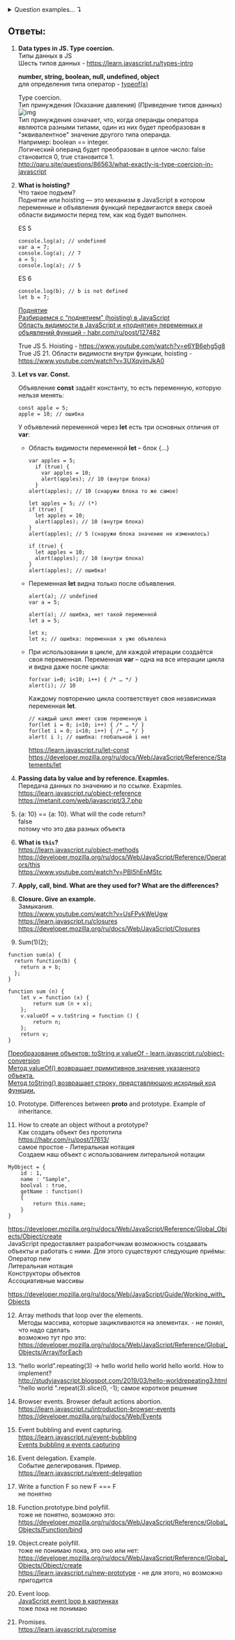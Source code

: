 <details>
<summary>Question examples... ↴</summary>

   * Data types in JS. Type coercion.
   * What is hoisting?
   * Let vs var. Const.
   * Passing data by value and by reference. Exapmles.
   * `{a: 10} == {a: 10}`. What will the code return?
   * What is `this`?
   * Apply, call, bind. What are they used for? What are the differences?
   * Closure. Give an example.
   * Sum(1)(2);
   * Prototype. Differences between `__proto__` and `prototype`. Example of inheritance.
   * How to create an object without a prototype?
   * Array methods that loop over the elements.
   * `“hello world”.repeating(3)` -> `hello world hello world hello world`. How to implement?
   * Browser events. Browser default actions abortion.
   * Event bubbling and event capturing.
   * Event delegation. Example.
   * Write a function `F` so `new F === F`
   * `Function.prototype.bind` polyfill.
   * `Object.create` polyfill.
   * Event loop.
   * Promises.
  
Full name and contacts of the mentor who will interview you can be found in this
  
### Passing the interview  
1. You should contact the mentor personally. Contact details will be announced through Discord.
2. At the request of the mentor, the interview can take place online or face-to-face.
3. During the interview mentor:
  - asks questions;
  - gets answers;
  - adds/corrects/explains/gives the right answer, if necessary.
  
### The interview should be passed before 16 June 2019. Take into account that mentor can be busy (vacation, business trip, workload and etc.), so contact him as soon as possible.

Ссыка на таск: https://github.com/rolling-scopes-school/tasks/blob/2018-Q3/tasks/interview-corejs.md

Контакты ментора: http://app.rs.school/mentor-contacts?course=rs-2019-q1

</details>

## Ответы:

1. **Data types in JS. Type coercion.** <br>
   Типы данных в JS <br>
   Шесть типов данных - https://learn.javascript.ru/types-intro
   
   <b>number, string, boolean, null, undefined, object</b> <br>
   для определения типа оператор - [typeof(x)](https://developer.mozilla.org/ru/docs/Web/JavaScript/Reference/Operators/typeof)
      
   Type coercion. <br>
   Тип принуждения (Оказание давления) (Приведение типов данных) <br>
   ![img](https://pbs.twimg.com/media/Cuaymi4UEAAVi2d.jpg)<br>
   Тип принуждения означает, что, когда операнды оператора являются разными типами, один из них будет преобразован в "эквивалентное" значение другого типа операнда. <br>
   Например: boolean == integer. <br>
   Логический операнд будет преобразован в целое число: false становится 0, true становится 1. 
   http://qaru.site/questions/86563/what-exactly-is-type-coercion-in-javascript
   
2. **What is hoisting?** <br>
   Что такое подъем? <br>
   Поднятие или hoisting — это механизм в JavaScript в котором переменные и объявления функций передвигаются вверх своей области видимости перед тем, как код будет выполнен.
   
   ES 5
   ```
   console.log(a); // undefined 
   var a = 7;
   console.log(a); // 7 
   a = 5;
   console.log(a); // 5
   ```
   
   ES 6
   ```
   console.log(b); // b is not defined
   let b = 7;
   ```
   [Поднятие](https://developer.mozilla.org/ru/docs/%D0%A1%D0%BB%D0%BE%D0%B2%D0%B0%D1%80%D1%8C/%D0%9F%D0%BE%D0%B4%D0%BD%D1%8F%D1%82%D0%B8%D0%B5) <br>
[Разбираемся с “поднятием” (hoisting) в JavaScript](https://medium.com/@stasonmars/%D1%80%D0%B0%D0%B7%D0%B1%D0%B8%D1%80%D0%B0%D0%B5%D0%BC%D1%81%D1%8F-%D1%81-%D0%BF%D0%BE%D0%B4%D0%BD%D1%8F%D1%82%D0%B8%D0%B5%D0%BC-hoisting-%D0%B2-javascript-7d2d27bc51f1) <br>
[Область видимости в JavaScript и «поднятие» переменных и объявлений функций - habr.com/ru/post/127482](https://habr.com/ru/post/127482/)

   True JS 5. Hoisting - https://www.youtube.com/watch?v=e6YB6ehg5g8   
   True JS 21. Области видимости внутри функции, hoisting - https://www.youtube.com/watch?v=3UXqvjmJkA0

3. **Let vs var. Const.**<br>

   Объявление <b>const</b> задаёт константу, то есть переменную, которую нельзя менять:    
      ```
      const apple = 5;
      apple = 10; // ошибка
      ```
   У объявлений переменной через <b>let</b> есть три основных отличия от <b>var</b>: <br>
    - Область видимости переменной <b>let</b> – блок {...}
      ```
      var apples = 5;
        if (true) {
          var apples = 10;
          alert(apples); // 10 (внутри блока)
        }
      alert(apples); // 10 (снаружи блока то же самое)
      ```
      ```
      let apples = 5; // (*)
      if (true) {
        let apples = 10;
        alert(apples); // 10 (внутри блока)
      }
      alert(apples); // 5 (снаружи блока значение не изменилось)
      ```
      ```
      if (true) {
        let apples = 10;
        alert(apples); // 10 (внутри блока)
      }
      alert(apples); // ошибка!
      ```
    - Переменная <b>let</b> видна только после объявления.
      ```
      alert(a); // undefined
      var a = 5;
      ```
      ```
      alert(a); // ошибка, нет такой переменной
      let a = 5;
      ```
      ```
      let x;
      let x; // ошибка: переменная x уже объявлена
      ```
      
    - При использовании в цикле, для каждой итерации создаётся своя переменная.
      Переменная <b>var</b> – одна на все итерации цикла и видна даже после цикла:
      ```
      for(var i=0; i<10; i++) { /* … */ }
      alert(i); // 10
      ```     
      Каждому повторению цикла соответствует своя независимая переменная <b>let</b>.
      ```
      // каждый цикл имеет свою переменную i
      for(let i = 0; i<10; i++) { /* … */ }
      for(let i = 0; i<10; i++) { /* … */ }
      alert( i ); // ошибка: глобальной i нет
      ```      
      
      https://learn.javascript.ru/let-const <br>
      https://developer.mozilla.org/ru/docs/Web/JavaScript/Reference/Statements/let <br>
          
4. **Passing data by value and by reference. Exapmles.** <br>
Передача данных по значению и по ссылке. Exapmles. <br>
https://learn.javascript.ru/object-reference <br>
https://metanit.com/web/javascript/3.7.php

5. {a: 10} == {a: 10}. What will the code return? <br>
  false <br>
  потому что это два разных объекта  

6. **What is `this`?** <br>
https://learn.javascript.ru/object-methods <br>
https://developer.mozilla.org/ru/docs/Web/JavaScript/Reference/Operators/this <br>
https://www.youtube.com/watch?v=PBI5hEnMStc <br>

7. **Apply, call, bind. What are they used for? What are the differences?**

8. **Closure. Give an example.** <br>
Замыкания. <br>
https://www.youtube.com/watch?v=UsFPvkWeUgw <br>
https://learn.javascript.ru/closures <br>
https://developer.mozilla.org/ru/docs/Web/JavaScript/Closures <br>

1. Sum(1)(2); <br>
```
function sum(a) {
  return function(b) {
    return a + b;
  };
} 
```
```
function sum (n) { 
    let v = function (x) {
        return sum (n + x);
    };
    v.valueOf = v.toString = function () {
        return n;
    };
    return v;
}
```
[Преобразование объектов: toString и valueOf - learn.javascript.ru/object-conversion](https://learn.javascript.ru/object-conversion) <br>
[Метод valueOf() возвращает примитивное значение указанного объекта.](https://developer.mozilla.org/ru/docs/Web/JavaScript/Reference/Global_Objects/Object/valueOf) <br>
[Метод toString() возвращает строку, представляющую исходный код функции.](https://developer.mozilla.org/ru/docs/Web/JavaScript/Reference/Global_Objects/Function/toString)

10. Prototype. Differences between __proto__ and prototype. Example of inheritance.

11. How to create an object without a prototype? <br>
Как создать объект без прототипа <br>
https://habr.com/ru/post/17613/ <br>
самое простое - Литеральная нотация <br>
Создаем наш объект с использованием литеральной нотации <br>
```
MyObject = {
    id : 1,
    name : "Sample",
    boolval : true,
    getName : function()
    {
        return this.name;
    }
} 
```
https://developer.mozilla.org/ru/docs/Web/JavaScript/Reference/Global_Objects/Object/create <br>
JavaScript предоставляет разработчикам возможность создавать объекты и работать с ними. Для этого существуют следующие приёмы: <br>
Оператор new <br>
Литеральная нотация <br>
Конструкторы объектов <br>
Ассоциативные массивы <br>

https://developer.mozilla.org/ru/docs/Web/JavaScript/Guide/Working_with_Objects <br>

12. Array methods that loop over the elements. <br>
Методы массива, которые зацикливаются на элементах. - не понял, что надо сделать <br>
возможно тут про это: https://developer.mozilla.org/ru/docs/Web/JavaScript/Reference/Global_Objects/Array/forEach

1. “hello world”.repeating(3) -> hello world hello world hello world. How to implement? <br>
http://studyjavascript.blogspot.com/2019/03/hello-worldrepeating3.html <br>
"hello world ".repeat(3).slice(0, -1); самое короткое решение

1. Browser events. Browser default actions abortion. <br>
https://learn.javascript.ru/introduction-browser-events <br>
https://developer.mozilla.org/ru/docs/Web/Events

1. Event bubbling and event capturing.<br>
https://learn.javascript.ru/event-bubbling <br>
[Events bubbling и events capturing](https://habr.com/ru/post/126471/)

1. Event delegation. Example. <br>
Событие делегирования. Пример. <br>
https://learn.javascript.ru/event-delegation

1. Write a function F so new F === F <br>
не понятно

1. Function.prototype.bind polyfill. <br>
тоже не понятно, возможно это: <br> 
https://developer.mozilla.org/ru/docs/Web/JavaScript/Reference/Global_Objects/Function/bind

1. Object.create polyfill.<br>
тоже не понимаю пока, это оно или нет:
https://developer.mozilla.org/ru/docs/Web/JavaScript/Reference/Global_Objects/Object/create <br>
https://learn.javascript.ru/new-prototype - не для этого, но возможно пригодится

1. Event loop. <br>
[JavaScript event loop в картинках](https://medium.com/@pavelbely/javascript-event-loop-%D0%B2-%D0%BA%D0%B0%D1%80%D1%82%D0%B8%D0%BD%D0%BA%D0%B0%D1%85-%D1%87%D0%B0%D1%81%D1%82%D1%8C-1-a19e4d99f242) <br>
тоже пока не понимаю

1. Promises. <br>
https://learn.javascript.ru/promise
